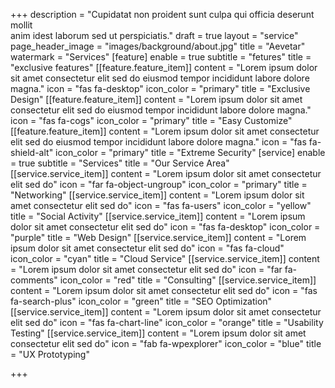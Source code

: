 +++
description = "Cupidatat non proident sunt culpa qui officia deserunt mollit <br> anim idest laborum sed ut perspiciatis."
draft = true
layout = "service"
page_header_image = "images/background/about.jpg"
title = "Aevetar"
watermark = "Services"
[feature]
enable = true
subtitle = "fetures"
title = "exclusive features"
[[feature.feature_item]]
content = "Lorem ipsum dolor sit amet consectetur elit sed do eiusmod tempor incididunt labore dolore magna."
icon = "fas fa-desktop"
icon_color = "primary"
title = "Exclusive Design"
[[feature.feature_item]]
content = "Lorem ipsum dolor sit amet consectetur elit sed do eiusmod tempor incididunt labore dolore magna."
icon = "fas fa-cogs"
icon_color = "primary"
title = "Easy Customize"
[[feature.feature_item]]
content = "Lorem ipsum dolor sit amet consectetur elit sed do eiusmod tempor incididunt labore dolore magna."
icon = "fas fa-shield-alt"
icon_color = "primary"
title = "Extreme Security"
[service]
enable = true
subtitle = "Services"
title = "Our Service Area"
[[service.service_item]]
content = "Lorem ipsum dolor sit amet consectetur elit sed do"
icon = "far fa-object-ungroup"
icon_color = "primary"
title = "Networking"
[[service.service_item]]
content = "Lorem ipsum dolor sit amet consectetur elit sed do"
icon = "fas fa-users"
icon_color = "yellow"
title = "Social Activity"
[[service.service_item]]
content = "Lorem ipsum dolor sit amet consectetur elit sed do"
icon = "fas fa-desktop"
icon_color = "purple"
title = "Web Design"
[[service.service_item]]
content = "Lorem ipsum dolor sit amet consectetur elit sed do"
icon = "fas fa-cloud"
icon_color = "cyan"
title = "Cloud Service"
[[service.service_item]]
content = "Lorem ipsum dolor sit amet consectetur elit sed do"
icon = "far fa-comments"
icon_color = "red"
title = "Consulting"
[[service.service_item]]
content = "Lorem ipsum dolor sit amet consectetur elit sed do"
icon = "fas fa-search-plus"
icon_color = "green"
title = "SEO Optimization"
[[service.service_item]]
content = "Lorem ipsum dolor sit amet consectetur elit sed do"
icon = "fas fa-chart-line"
icon_color = "orange"
title = "Usability Testing"
[[service.service_item]]
content = "Lorem ipsum dolor sit amet consectetur elit sed do"
icon = "fab fa-wpexplorer"
icon_color = "blue"
title = "UX Prototyping"

+++
